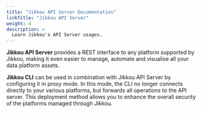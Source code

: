 ```yaml
---
title: "Jikkou API Server Documentation"
linkTitle: "Jikkou API Server"
weight: 4
description: >
  Learn Jikkou's API Server usages.
---
```


**Jikkou API Server** provides a REST interface to any platform supported by Jikkou, making it even easier to manage,
automate and visualise all your data platform assets.

**Jikkou CLI** can be used in combination with Jikkou API Server by configuring it in proxy mode. In this mode, the CLI no
longer connects directly to your various platforms, but forwards all operations to the API server.
This deployment method allows you to enhance the overall security of the platforms managed through Jikkou.


